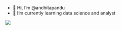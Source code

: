 - 👋 Hi, I’m @andhitapandu
- 🌱 I’m currently learning data science and analyst

<!---
andhitapandu/andhitapandu is a ✨ special ✨ repository because its `README.md` (this file) appears on your GitHub profile.
You can click the Preview link to take a look at your changes.
--->
![](https://github-readme-stats.vercel.app/api/top-langs/?username=andhitapandu&theme=dark&hide_border=false&include_all_commits=false&count_private=false&layout=compact)
